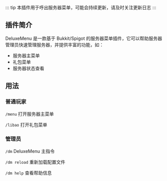 ::: tip
本插件用于呼出服务器菜单，可能会持续更新，请及时关注更新日志
:::
## 插件简介
DeluxeMenu 是一款基于 Bukkit/Spigot 的服务器菜单插件，它可以帮助服务器管理员快速管理服务器，并提供丰富的功能，如：

- 服务器主菜单
- 礼包菜单
- 服务器状态查看

## 用法
### 普通玩家
`/menu` 打开服务器主菜单

`/libao` 打开礼包菜单

### 管理员
`/dm` DeluxeMenu 主指令

`/dm reload` 重新加载配置文件

`/dm help` 查看帮助信息